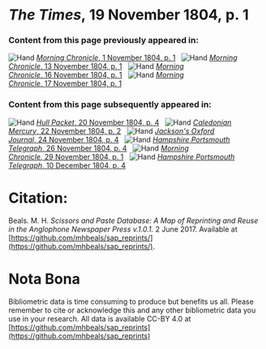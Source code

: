 # *The Times*, 19 November 1804, p. 1  
  
### Content from this page previously appeared in:  
![Hand](http://scissorsandpaste.net/wp-content/uploads/2017/06/smallhandpointer.png) [*Morning Chronicle*, 1 November 1804, p. 1](https://mhbeals.github.io/sap_html/Morning-Chronicle/Morning-Chronicle-1-November-1804-p-1)  
![Hand](http://scissorsandpaste.net/wp-content/uploads/2017/06/smallhandpointer.png) [*Morning Chronicle*, 13 November 1804, p. 1](https://mhbeals.github.io/sap_html/Morning-Chronicle/Morning-Chronicle-13-November-1804-p-1)  
![Hand](http://scissorsandpaste.net/wp-content/uploads/2017/06/smallhandpointer.png) [*Morning Chronicle*, 16 November 1804, p. 1](https://mhbeals.github.io/sap_html/Morning-Chronicle/Morning-Chronicle-16-November-1804-p-1)  
![Hand](http://scissorsandpaste.net/wp-content/uploads/2017/06/smallhandpointer.png) [*Morning Chronicle*, 17 November 1804, p. 1](https://mhbeals.github.io/sap_html/Morning-Chronicle/Morning-Chronicle-17-November-1804-p-1)  
  
### Content from this page subsequently appeared in:  
![Hand](http://scissorsandpaste.net/wp-content/uploads/2017/06/smallhandpointer.png) [*Hull Packet*, 20 November 1804, p. 4](https://mhbeals.github.io/sap_html/Hull-Packet/Hull-Packet-20-November-1804-p-4)  
![Hand](http://scissorsandpaste.net/wp-content/uploads/2017/06/smallhandpointer.png) [*Caledonian Mercury*, 22 November 1804, p. 2](https://mhbeals.github.io/sap_html/Caledonian-Mercury/Caledonian-Mercury-22-November-1804-p-2)  
![Hand](http://scissorsandpaste.net/wp-content/uploads/2017/06/smallhandpointer.png) [*Jackson's Oxford Journal*, 24 November 1804, p. 4](https://mhbeals.github.io/sap_html/Jackson's-Oxford-Journal/Jackson's-Oxford-Journal-24-November-1804-p-4)  
![Hand](http://scissorsandpaste.net/wp-content/uploads/2017/06/smallhandpointer.png) [*Hampshire Portsmouth Telegraph*, 26 November 1804, p. 4](https://mhbeals.github.io/sap_html/Hampshire-Portsmouth-Telegraph/Hampshire-Portsmouth-Telegraph-26-November-1804-p-4)  
![Hand](http://scissorsandpaste.net/wp-content/uploads/2017/06/smallhandpointer.png) [*Morning Chronicle*, 29 November 1804, p. 1](https://mhbeals.github.io/sap_html/Morning-Chronicle/Morning-Chronicle-29-November-1804-p-1)  
![Hand](http://scissorsandpaste.net/wp-content/uploads/2017/06/smallhandpointer.png) [*Hampshire Portsmouth Telegraph*, 10 December 1804, p. 4](https://mhbeals.github.io/sap_html/Hampshire-Portsmouth-Telegraph/Hampshire-Portsmouth-Telegraph-10-December-1804-p-4)  


# Citation: 

Beals. M. H. *Scissors and Paste Database: A Map of Reprinting and Reuse in the Anglophone Newspaper Press v.1.0.1.* 2 June 2017. Available at [https://github.com/mhbeals/sap_reprints/](https://github.com/mhbeals/sap_reprints/). 

# Nota Bona

Bibliometric data is time consuming to produce but benefits us all. Please remember to cite or acknowledge this and any other bibliometric data you use in your research. All data is available CC-BY 4.0 at [https://github.com/mhbeals/sap_reprints](https://github.com/mhbeals/sap_reprints)